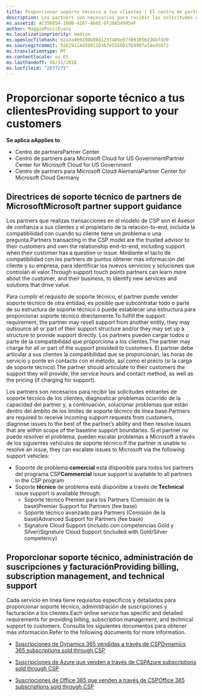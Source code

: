 ```yaml
---
title: Proporcionar soporte técnico a tus clientes | El centro de partners
description: Los partners son necesarios para recibir las solicitudes entrantes de soporte técnico de los clientes, diagnosticar problemas ocurrido de la capacidad del partner y, a continuación, solucionar problemas que están dentro del ámbito de los límites de soporte técnico de línea base.
ms.assetid: AC358854-1B0B-4267-A66E-EF28A549954F
author: MaggiePucciEvans
ms.localizationpriority: medium
ms.openlocfilehash: 62a3a469180b084123f409e97f093056d36bfdd9
ms.sourcegitcommit: 92629114d5081103bfe555081f69997af4ed56f2
ms.translationtype: MT
ms.contentlocale: es-ES
ms.lasthandoff: 08/31/2018
ms.locfileid: "2877275"
---
```

# <a name="providing-support-to-your-customers"></a><span data-ttu-id="9895d-103">Proporcionar soporte técnico a tus clientes</span><span class="sxs-lookup"><span data-stu-id="9895d-103">Providing support to your customers</span></span>

**<span data-ttu-id="9895d-104">Se aplica a</span><span class="sxs-lookup"><span data-stu-id="9895d-104">Applies to</span></span>**

-  <span data-ttu-id="9895d-105">Centro de partners</span><span class="sxs-lookup"><span data-stu-id="9895d-105">Partner Center</span></span>
-  <span data-ttu-id="9895d-106">Centro de partners para Microsoft Cloud for US Government</span><span class="sxs-lookup"><span data-stu-id="9895d-106">Partner Center for Microsoft Cloud for US Government</span></span>
-  <span data-ttu-id="9895d-107">Centro de partners para Microsoft Cloud Alemania</span><span class="sxs-lookup"><span data-stu-id="9895d-107">Partner Center for Microsoft Cloud Germany</span></span>

## <a name="microsoft-partner-support-guidance"></a><span data-ttu-id="9895d-108">Directrices de soporte técnico de partners de Microsoft</span><span class="sxs-lookup"><span data-stu-id="9895d-108">Microsoft partner support guidance</span></span>

<span data-ttu-id="9895d-109">Los partners que realizas transacciones en el modelo de CSP son el Asesor de confianza a sus clientes y el propietario de la relación-to-end, incluida la compatibilidad con cuando su cliente tiene un problema o una pregunta.</span><span class="sxs-lookup"><span data-stu-id="9895d-109">Partners transacting in the CSP model are the trusted advisor to their customers and own the relationship end-to-end, including support when their customer has a question or issue.</span></span> <span data-ttu-id="9895d-110">Mediante el tacto de compatibilidad con los partners de puntos obtener más información del cliente y su empresa, para identificar los nuevos servicios y soluciones que controlan el valor.</span><span class="sxs-lookup"><span data-stu-id="9895d-110">Through support touch points partners can learn more about the customer, and their business, to identify new services and solutions that drive value.</span></span>

<span data-ttu-id="9895d-111">Para cumplir el requisito de soporte técnico, el partner puede vender soporte técnico de otra entidad, es posible que subcontratar todo o parte de su estructura de soporte técnico o puede establecer una estructura para proporcionar soporte técnico directamente.</span><span class="sxs-lookup"><span data-stu-id="9895d-111">To fulfill the support requirement, the partner may resell support from another entity, they may outsource all or part of their support structure and/or they may set up a structure to provide support directly.</span></span>  <span data-ttu-id="9895d-112">Los partners pueden cargar todos o parte de la compatibilidad que proporciona a los clientes.</span><span class="sxs-lookup"><span data-stu-id="9895d-112">The partner may charge for all or part of the support provided to customers.</span></span> <span data-ttu-id="9895d-113">El partner debe articular a sus clientes la compatibilidad que se proporcionan, las horas de servicio y ponte en contacto con el método, así como el precio (si la carga de soporte técnico).</span><span class="sxs-lookup"><span data-stu-id="9895d-113">The partner should articulate to their customers the support they will provide, the service hours and contact method, as well as the pricing (if charging for support).</span></span> 

<span data-ttu-id="9895d-114">Los partners son necesarios para recibir las solicitudes entrantes de soporte técnico de los clientes, diagnosticar problemas ocurrido de la capacidad del partner y, a continuación, solucionar problemas que están dentro del ámbito de los límites de soporte técnico de línea base.</span><span class="sxs-lookup"><span data-stu-id="9895d-114">Partners are required to receive incoming support requests from customers, diagnose issues to the best of the partner’s ability and then resolve issues that are within scope of the baseline support boundaries.</span></span> <span data-ttu-id="9895d-115">Si el partner no puede resolver el problema, pueden escalar problemas a Microsoft a través de los siguientes vehículos de soporte técnico:</span><span class="sxs-lookup"><span data-stu-id="9895d-115">If the partner is unable to resolve an issue, they can escalate issues to Microsoft via the following support vehicles:</span></span>

- <span data-ttu-id="9895d-116">Soporte de problema **comercial** está disponible para todos los partners del programa CSP</span><span class="sxs-lookup"><span data-stu-id="9895d-116">**Commercial** issue support is available to all partners in the CSP program</span></span>
-   <span data-ttu-id="9895d-117">Soporte **técnico** de problema está disponible a través de:</span><span class="sxs-lookup"><span data-stu-id="9895d-117">**Technical** issue support is available through:</span></span>
    -   <span data-ttu-id="9895d-118">Soporte técnico Premier para los Partners (Comisión de la base)</span><span class="sxs-lookup"><span data-stu-id="9895d-118">Premier Support for Partners (fee base)</span></span>
    -   <span data-ttu-id="9895d-119">Soporte técnico avanzado para Partners (Comisión de la base)</span><span class="sxs-lookup"><span data-stu-id="9895d-119">Advanced Support for Partners (fee base)</span></span>
    -   <span data-ttu-id="9895d-120">Signature Cloud Support (incluido con competencias Gold y Silver)</span><span class="sxs-lookup"><span data-stu-id="9895d-120">Signature Cloud Support (included with Gold/Silver competency)</span></span>

## <a name="providing-billing-subscription-management-and-technical-support"></a><span data-ttu-id="9895d-121">Proporcionar soporte técnico, administración de suscripciones y facturación</span><span class="sxs-lookup"><span data-stu-id="9895d-121">Providing billing, subscription management, and technical support</span></span> 

<span data-ttu-id="9895d-122">Cada servicio en línea tiene requisitos específicos y detallados para proporcionar soporte técnico, administración de suscripciones y facturación a los clientes.</span><span class="sxs-lookup"><span data-stu-id="9895d-122">Each online service has specific and detailed requirements for providing billing, subscription management, and technical support to customers.</span></span> <span data-ttu-id="9895d-123">Consulta los siguientes documentos para obtener más información.</span><span class="sxs-lookup"><span data-stu-id="9895d-123">Refer to the following documents for more information.</span></span>

-   [<span data-ttu-id="9895d-124">Suscripciones de Dynamics 365 vendidas a través de CSP</span><span class="sxs-lookup"><span data-stu-id="9895d-124">Dynamics 365 subscriptions sold through CSP</span></span>](https://www.microsoftpartnercommunity.com/t5/CSP/Microsoft-Partner-Support-Guidance/m-p/5262#M30)

-   [<span data-ttu-id="9895d-125">Suscripciones de Azure que venden a través de CSP</span><span class="sxs-lookup"><span data-stu-id="9895d-125">Azure subscriptions sold through CSP</span></span>](https://www.microsoftpartnercommunity.com/t5/CSP/Microsoft-Partner-Support-Guidance/m-p/5263#M31)

-   [<span data-ttu-id="9895d-126">Suscripciones de Office 365 que venden a través de CSP</span><span class="sxs-lookup"><span data-stu-id="9895d-126">Office 365 subscriptions sold through CSP</span></span>](https://www.microsoftpartnercommunity.com/t5/CSP/Microsoft-Partner-Support-Guidance/m-p/5264#M32)



 

 



